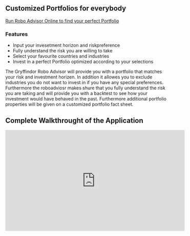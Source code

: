 <h2>Customized Portfolios for everybody</h2>

<a href="https://stefan-sillober.shinyapps.io/gryffindorroboadvisor/" class="btn">Run Robo Advisor Online to find your perfect Portfolio</a>

<h3>Features</h3>

<ul>
<li>Input your invesetment horizon and riskpreference</li>
<li>Fully understand the risk you are willing to take</li>
<li>Select your favourite countries and industries</li>
<li>Invest in a perfect Portfolio optimized according to your selections</li>
</ul>

The Gryffindor Robo Advisor will provide you with a portfolio that matches your risk and investment horizen. In addition it allowes you to exclude industries you do not want to invest in if you have any special preferences. Furthermore the roboadviosr makes shure that you fully understand the risk you are taking and will provide you with a backtest to see how your investment would have behaved in the past. Furthermore additional portfolio properties will be given on a customized portfolio fact sheet.

<h2>Complete Walkthrought of the Application</h2>

<iframe width="560" height="315" src="https://www.youtube.com/embed/DyDfgMOUjCI" frameborder="0" allow="accelerometer; autoplay; encrypted-media; gyroscope; picture-in-picture" allowfullscreen></iframe>
